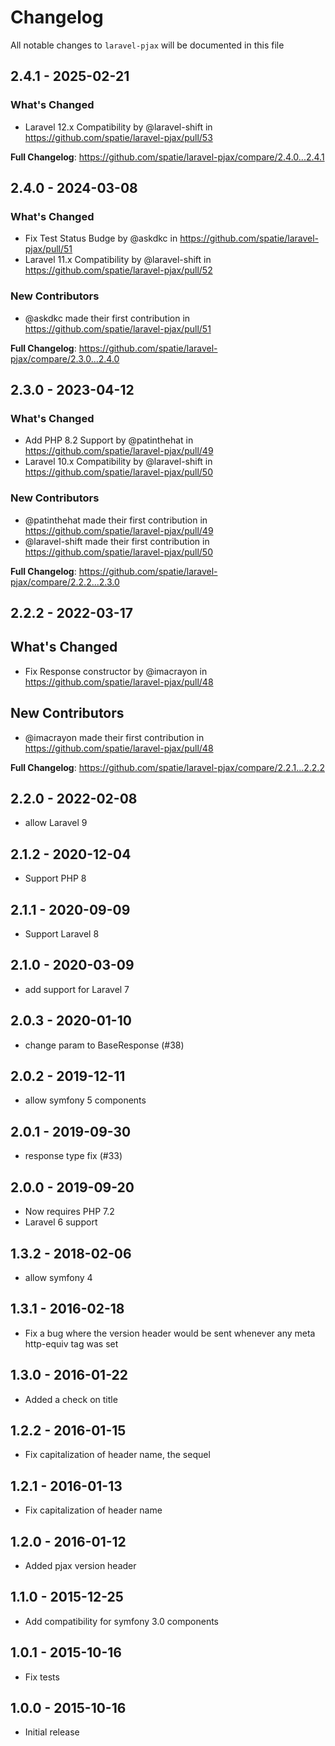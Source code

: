 # Changelog

All notable changes to `laravel-pjax` will be documented in this file

## 2.4.1 - 2025-02-21

### What's Changed

* Laravel 12.x Compatibility by @laravel-shift in https://github.com/spatie/laravel-pjax/pull/53

**Full Changelog**: https://github.com/spatie/laravel-pjax/compare/2.4.0...2.4.1

## 2.4.0 - 2024-03-08

### What's Changed

* Fix Test Status Budge by @askdkc in https://github.com/spatie/laravel-pjax/pull/51
* Laravel 11.x Compatibility by @laravel-shift in https://github.com/spatie/laravel-pjax/pull/52

### New Contributors

* @askdkc made their first contribution in https://github.com/spatie/laravel-pjax/pull/51

**Full Changelog**: https://github.com/spatie/laravel-pjax/compare/2.3.0...2.4.0

## 2.3.0 - 2023-04-12

### What's Changed

- Add PHP 8.2 Support by @patinthehat in https://github.com/spatie/laravel-pjax/pull/49
- Laravel 10.x Compatibility by @laravel-shift in https://github.com/spatie/laravel-pjax/pull/50

### New Contributors

- @patinthehat made their first contribution in https://github.com/spatie/laravel-pjax/pull/49
- @laravel-shift made their first contribution in https://github.com/spatie/laravel-pjax/pull/50

**Full Changelog**: https://github.com/spatie/laravel-pjax/compare/2.2.2...2.3.0

## 2.2.2 - 2022-03-17

## What's Changed

- Fix Response constructor by @imacrayon in https://github.com/spatie/laravel-pjax/pull/48

## New Contributors

- @imacrayon made their first contribution in https://github.com/spatie/laravel-pjax/pull/48

**Full Changelog**: https://github.com/spatie/laravel-pjax/compare/2.2.1...2.2.2

## 2.2.0 - 2022-02-08

- allow Laravel 9

## 2.1.2 - 2020-12-04

- Support PHP 8

## 2.1.1 - 2020-09-09

- Support Laravel 8

## 2.1.0 - 2020-03-09

- add support for Laravel 7

## 2.0.3 - 2020-01-10

- change param to BaseResponse (#38)

## 2.0.2 - 2019-12-11

- allow symfony 5 components

## 2.0.1 - 2019-09-30

- response type fix (#33)

## 2.0.0 - 2019-09-20

- Now requires PHP 7.2
- Laravel 6 support

## 1.3.2 - 2018-02-06

- allow symfony 4

## 1.3.1 - 2016-02-18

- Fix a bug where the version header would be sent whenever any meta http-equiv tag was set

## 1.3.0 - 2016-01-22

- Added a check on title

## 1.2.2 - 2016-01-15

- Fix capitalization of header name, the sequel

## 1.2.1 - 2016-01-13

- Fix capitalization of header name

## 1.2.0 - 2016-01-12

- Added pjax version header

## 1.1.0 - 2015-12-25

- Add compatibility for symfony 3.0 components

## 1.0.1 - 2015-10-16

- Fix tests

## 1.0.0 - 2015-10-16

- Initial release
